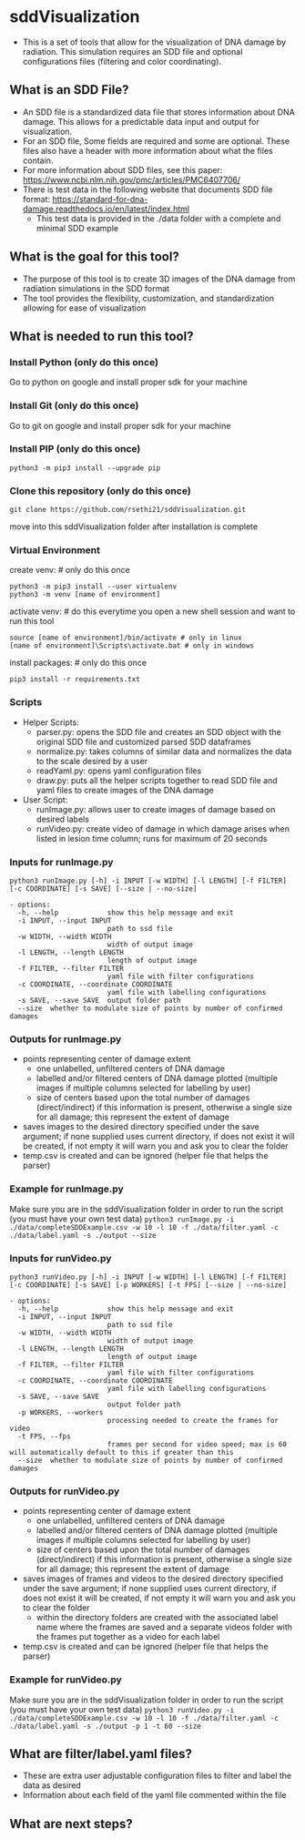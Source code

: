 # sddVisualization

- This is a set of tools that allow for the visualization of DNA damage by radiation. This simulation requires an SDD file and optional configurations files (filtering and color coordinating).

## What is an SDD File?

- An SDD file is a standardized data file that stores information about DNA damage. This allows for a predictable data input and output for visualization.
- For an SDD file, Some fields are required and some are optional. These files also have a header with more information about what the files contain.
- For more information about SDD files, see this paper: https://www.ncbi.nlm.nih.gov/pmc/articles/PMC6407706/
- There is test data in the following website that documents SDD file format: https://standard-for-dna-damage.readthedocs.io/en/latest/index.html
    - This test data is provided in the ./data folder with a complete and minimal SDD example

## What is the goal for this tool?

- The purpose of this tool is to create 3D images of the DNA damage from radiation simulations in the SDD format
- The tool provides the flexibility, customization, and standardization allowing for ease of visualization

## What is needed to run this tool?

### Install Python (only do this once)
Go to python on google and install proper sdk for your machine

### Install Git (only do this once)
Go to git on google and install proper sdk for your machine

### Install PIP (only do this once)
```
python3 -m pip3 install --upgrade pip
```
### Clone this repository (only do this once)
```
git clone https://github.com/rsethi21/sddVisualization.git
```
move into this sddVisualization folder after installation is complete
### Virtual Environment

create venv: # only do this once
```
python3 -m pip3 install --user virtualenv
python3 -m venv [name of environment]
```
activate venv: # do this everytime you open a new shell session and want to run this tool
```
source [name of environment]/bin/activate # only in linux
[name of environment]\Scripts\activate.bat # only in windows
```
install packages: # only do this once
```
pip3 install -r requirements.txt
```

### Scripts

- Helper Scripts:
    - parser.py: opens the SDD file and creates an SDD object with the original SDD file and customized parsed SDD dataframes
    - normalize.py: takes columns of similar data and normalizes the data to the scale desired by a user
    - readYaml.py: opens yaml configuration files
    - draw.py: puts all the helper scripts together to read SDD file and yaml files to create images of the DNA damage
- User Script:
    - runImage.py: allows user to create images of damage based on desired labels
    - runVideo.py: create video of damage in which damage arises when listed in lesion time column; runs for maximum of 20 seconds

### Inputs for runImage.py

```python3 runImage.py [-h] -i INPUT [-w WIDTH] [-l LENGTH] [-f FILTER] [-c COORDINATE] [-s SAVE] [--size | --no-size]```
```
- options:
  -h, --help            show this help message and exit
  -i INPUT, --input INPUT
                        path to ssd file
  -w WIDTH, --width WIDTH
                        width of output image
  -l LENGTH, --length LENGTH
                        length of output image
  -f FILTER, --filter FILTER
                        yaml file with filter configurations
  -c COORDINATE, --coordinate COORDINATE
                        yaml file with labelling configurations
  -s SAVE, --save SAVE  output folder path
  --size  whether to modulate size of points by number of confirmed damages
```
### Outputs for runImage.py

- points representing center of damage extent
    - one unlabelled, unfiltered centers of DNA damage
    - labelled and/or filtered centers of DNA damage plotted (multiple images if multiple columns selected for labelling by user)
    - size of centers based upon the total number of damages (direct/indirect) if this information is present, otherwise a single size for all damage; this represent the extent of damage
- saves images to the desired directory specified under the save argument; if none supplied uses current directory, if does not exist it will be created, if not empty it will warn you and ask you to clear the folder
- temp.csv is created and can be ignored (helper file that helps the parser)

### Example for runImage.py

Make sure you are in the sddVisualization folder in order to run the script (you must have your own test data)
```python3 runImage.py -i ./data/completeSDDExample.csv -w 10 -l 10 -f ./data/filter.yaml -c ./data/label.yaml -s ./output --size```

### Inputs for runVideo.py

```python3 runVideo.py [-h] -i INPUT [-w WIDTH] [-l LENGTH] [-f FILTER] [-c COORDINATE] [-s SAVE] [-p WORKERS] [-t FPS] [--size | --no-size]```
```
- options:
  -h, --help            show this help message and exit
  -i INPUT, --input INPUT
                        path to ssd file
  -w WIDTH, --width WIDTH
                        width of output image
  -l LENGTH, --length LENGTH
                        length of output image
  -f FILTER, --filter FILTER
                        yaml file with filter configurations
  -c COORDINATE, --coordinate COORDINATE
                        yaml file with labelling configurations
  -s SAVE, --save SAVE
                        output folder path
  -p WORKERS, --workers
                        processing needed to create the frames for video
  -t FPS, --fps
                        frames per second for video speed; max is 60 will automatically default to this if greater than this
  --size  whether to modulate size of points by number of confirmed damages
```
### Outputs for runVideo.py

- points representing center of damage extent
    - one unlabelled, unfiltered centers of DNA damage
    - labelled and/or filtered centers of DNA damage plotted (multiple images if multiple columns selected for labelling by user)
    - size of centers based upon the total number of damages (direct/indirect) if this information is present, otherwise a single size for all damage; this represent the extent of damage
- saves images of frames and videos to the desired directory specified under the save argument; if none supplied uses current directory, if does not exist it will be created, if not empty it will warn you and ask you to clear the folder
    - within the directory folders are created with the associated label name where the frames are saved and a separate videos folder with the frames put together as a video for each label
- temp.csv is created and can be ignored (helper file that helps the parser)

### Example for runVideo.py

Make sure you are in the sddVisualization folder in order to run the script (you must have your own test data)
```python3 runVideo.py -i ./data/completeSDDExample.csv -w 10 -l 10 -f ./data/filter.yaml -c ./data/label.yaml -s ./output -p 1 -t 60 --size```

## What are filter/label.yaml files?

- These are extra user adjustable configuration files to filter and label the data as desired
- Information about each field of the yaml file commented within the file

## What are next steps?
